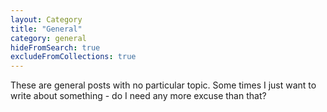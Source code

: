 ```yaml
---
layout: Category
title: "General"
category: general
hideFromSearch: true
excludeFromCollections: true
---
```


These are general posts with no particular topic. Some times I just want to write about something - do I need any more excuse than that?
